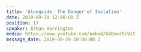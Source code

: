 ```yaml
---
title: 'Alongside: The Danger of Isolation'
date: 2019-09-30 12:00:00 Z
position: 17
speaker: Ethan Harrington
media: https://www.youtube.com/embed/U4BxerDiVzI
message_date: 2019-09-29 10:00:00 Z
---
```


